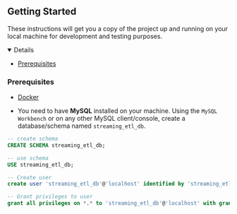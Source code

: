 ## Getting Started

These instructions will get you a copy of the project up and running on your local machine for development and testing purposes.

<details open="open">
	<ul>
		<li><a href="#prerequisites">Prerequisites</a></li>
	</ul>
</details>

### Prerequisites

*	[Docker](https://docs.docker.com/)

*	You need to have **MySQL** installed on your machine. Using the `MySQL Workbench` or on any other MySQL client/console, create a database/schema named `streaming_etl_db`. 

~~~sql
-- create schema
CREATE SCHEMA streaming_etl_db;

-- use schema
USE streaming_etl_db;

-- Create user 
create user 'streaming_etl_db'@'localhost' identified by 'streaming_etl_db';

-- Grant privileges to user
grant all privileges on *.* to 'streaming_etl_db'@'localhost' with grant option;
~~~

